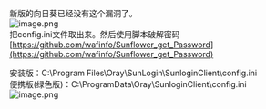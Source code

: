 新版的向日葵已经没有这个漏洞了。<br />![image.png](https://cdn.nlark.com/yuque/0/2021/png/1345801/1627292141339-a9247c0e-5184-4508-852c-ca09203d5cae.png#align=left&display=inline&height=204&originHeight=272&originWidth=797&size=261993&status=done&style=none&width=598)<br />把config.ini文件取出来。然后使用脚本破解密码<br />[https://github.com/wafinfo/Sunflower_get_Password](https://github.com/wafinfo/Sunflower_get_Password)

安装版：C:\Program Files\Oray\SunLogin\SunloginClient\config.ini<br />便携版(绿色版)：C:\ProgramData\Oray\SunloginClient\config.ini<br />![image.png](https://cdn.nlark.com/yuque/0/2021/png/1345801/1627307255870-ffef8ef5-562c-4d17-823d-95a62372ac9f.png#align=left&display=inline&height=448&originHeight=895&originWidth=1321&size=248544&status=done&style=none&width=660.5)
